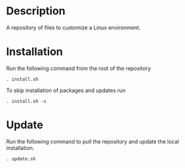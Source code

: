 # Description
A repository of files to customize a Linux environment.

# Installation
Run the following command from the root of the repository
```
. install.sh
```
To skip installation of packages and updates run
```
. install.sh -s
```

# Update
Run the following command to pull the repository and update the local installation.
```
. update.sh
```
